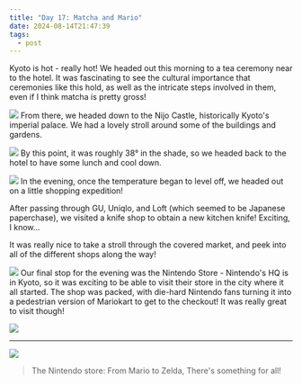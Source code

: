```yaml
---
title: "Day 17: Matcha and Mario"
date: 2024-08-14T21:47:39
tags:
  - post
---
```

Kyoto is hot - really hot! We headed out this morning to a tea ceremony near to the hotel. It was fascinating to see the cultural importance that ceremonies like this hold, as well as the intricate steps involved in them, even if I think matcha is pretty gross!

![](/japan/media/1000021193.jpg)
From there, we headed down to the Nijo Castle, historically Kyoto's imperial palace. We had a lovely stroll around some of the buildings and gardens.

![](/japan/media/1000021213.jpg)
By this point, it was roughly 38° in the shade, so we headed back to the hotel to have some lunch and cool down. 

![](/japan/media/1000021217.jpg)
In the evening, once the temperature began to level off, we headed out on a little shopping expedition! 

After passing through GU, Uniqlo, and Loft (which seemed to be Japanese paperchase), we visited a knife shop to obtain a new kitchen knife! Exciting, I know...

It was really nice to take a stroll through the covered market, and peek into all of the different shops along the way!

![](/japan/media/1000021230.jpg)
Our final stop for the evening was the Nintendo Store - Nintendo's HQ is in Kyoto, so it was exciting to be able to visit their store in the city where it all started. The shop was packed, with die-hard Nintendo fans turning it into a pedestrian version of Mariokart to get to the checkout! It was really great to visit though!

![](/japan/media/1000021243.jpg)

---

![](/japan/media/1000021246.jpg)

> The Nintendo store:
> From Mario to Zelda,
> There's something for all!
